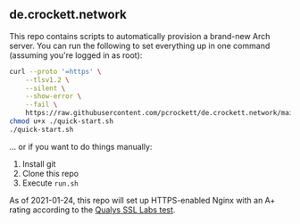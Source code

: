## de.crockett.network

This repo contains scripts to automatically provision a brand-new Arch server. You can run the following to set everything up in one command (assuming you're logged in as root):

```bash
curl --proto '=https' \
    --tlsv1.2 \
    --silent \
    --show-error \
    --fail \
    https://raw.githubusercontent.com/pcrockett/de.crockett.network/main/quick-start.sh > quick-start.sh
chmod u+x ./quick-start.sh
./quick-start.sh
```

... or if you want to do things manually:

1. Install git
2. Clone this repo
3. Execute `run.sh`

As of 2021-01-24, this repo will set up HTTPS-enabled Nginx with an A+ rating according to the [Qualys SSL Labs test][1].

[1]: https://www.ssllabs.com/ssltest/
